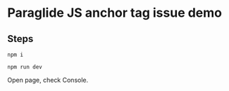 # Paraglide JS anchor tag issue demo

## Steps

```
npm i
```

```
npm run dev
```

Open page, check Console.
